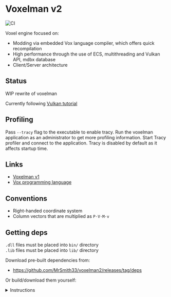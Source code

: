 # Voxelman v2

![CI](https://github.com/MrSmith33/voxelman2/workflows/CI/badge.svg?branch=master&event=push)

Voxel engine focused on:
- Modding via embedded Vox language compiler, which offers quick recompilation
- High performance through the use of ECS, multithreading and Vulkan API, mdbx database
- Client/Server architecture

## Status

WIP rewrite of voxelman

Currently following [Vulkan tutorial](https://vulkan-tutorial.com)

## Profiling

Pass `--tracy` flag to the executable to enable tracy. Run the voxelman application as an administrator to get more profiling information. Start Tracy profiler and connect to the application. Tracy is disabled by default as it affects startup time.

## Links

* [Voxelman v1](https://github.com/MrSmith33/voxelman)
* [Vox programming language](https://github.com/MrSmith33/vox)

## Conventions

* Right-handed coordinate system
* Column vectors that are multiplied as `P⋅V⋅M⋅v`

## Getting deps

`.dll` files must be placed into `bin/` directory\
`.lib` files must be placed into `lib/` directory

Download pre-built dependencies from:
* https://github.com/MrSmith33/voxelman2/releases/tag/deps

Or build/download them yourself:

<details>
<summary>Instructions</summary>

* GLFW3 v3.3.8
  * [glfw-3.3.8.bin.WIN64.zip](https://github.com/glfw/glfw/releases/download/3.3.8/glfw-3.3.8.bin.WIN64.zip)`/glfw-3.3.8.bin.WIN64/lib-vc2019/glfw3.lib`
* Enet v1.3.17
  * [enet-1.3.17.tar.gz](http://enet.bespin.org/download/enet-1.3.17.tar.gz)`/enet-1.3.17/enet64.lib`
* LZ4 v1.9.4: [lz4-1.9.4.zip](https://github.com/lz4/lz4/archive/refs/tags/v1.9.4.zip)
  * The file from the release causes `liblz4_static.lib(lz4.o) : error LNK2001: unresolved external symbol ___chkstk_ms` when building with `dmd`, so we build from sources.
  * Open `lz4-1.9.4/build/VS2017/lz4.sln` with VS2019 (Release x64 config)
  * Optionally disable debug info (`Debug Information format`: `/Zi` -> `None`). Reduces static lib size.
  * Build `liblz4` project
  * Copy `lz4-1.9.4/build/VS2017/bin/x64_Release/liblz4_static.lib`
* libmdbx v0.10.2
   * Needs `cmake` to be installed.
   * Create `build.cmd` inside `libmdbx/` unpacked from [libmdbx-amalgamated-0_10_2.zip](https://github.com/erthink/libmdbx/releases/download/v0.10.2/libmdbx-amalgamated-0_10_2.zip):
     ```batch
     mkdir build
     cd build
     cmake -G "Visual Studio 16 2019" -A x64 -D CMAKE_CONFIGURATION_TYPES="Debug;Release;RelWithDebInfo" -D MDBX_AVOID_CRT:BOOL=ON -D MDBX_BUILD_SHARED_LIBRARY:BOOL=OFF -D INTERPROCEDURAL_OPTIMIZATION:BOOL=FALSE ..
     ```
   * Run `build.cmd`.
   * Change inlining option (Properties->C/C++->Optimization->Inline function expansion) in the `Release` config of `mdbx-static` project to `/Ob1`. Otherwise compile freezes.
   * `cmake --build . --config Release` or press `Build` for `mdbx-static` project.
   * Copy `libmdbx/build/Release/mdbx.lib`
* mimalloc v2.0.7
  * https://github.com/microsoft/mimalloc/archive/refs/tags/v2.0.7.zip
  * Open `mimalloc-2.0.7/ide/vs2019/mimalloc.sln`
  * Select Release build
  * In vs2019 modify `mimalloc` project settings:
    * Disable debug info (`Debug Information format`: `/Zi` -> `None`)
    * Compile as C language to reduce .lib size (from 452KiB to 341KiB) (`C/C++ -> Advanced -> Compile As`: `/TP` -> `/TC`)
  * Copy `mimalloc-2.0.7/out/msvc-x64/Release/mimalloc-static.lib`
* Tracy v0.7.8
   * https://github.com/wolfpld/tracy/archive/refs/tags/v0.7.8.zip
   * Open `/library/win32/TracyProfiler.sln`
   * Select Release build
   * ~~Build as dll~~
   * `Whole program optimization`: `/GL` -> `No`
   * `Debug Information format`: `/Zi` -> `None`
   * ~~Copy `tracy/library/win32/x64/Release/TracyProfiler.dll`~~
   * ~~Linking with `TracyProfiler.lib` caused D host to not generate proper stack traces, which is important when debugging compiler and other stuff. Loading master version of tracy dll with LoadLibraryA is super slow (like 30-40s).~~
   * Define `TRACY_DELAYED_INIT` and `TRACY_MANUAL_LIFETIME` preprocessor definitions in `C/C++` -> `Preprocessor` -> `Preprocessor Definitions`
   * Add this code to `TracyC.h` before `___tracy_init_thread` definition:
     ```C
     #if defined(TRACY_DELAYED_INIT) && defined(TRACY_MANUAL_LIFETIME)
     TRACY_API void ___tracy_startup_profiler(void);
     TRACY_API void ___tracy_shutdown_profiler(void);
     #endif
     ```
   * Add this code to `client/TracyProfiler.cpp` after `___tracy_init_thread` declaration:
     ```C
     #if defined(TRACY_DELAYED_INIT) && defined(TRACY_MANUAL_LIFETIME)
     TRACY_API void ___tracy_startup_profiler(void) { tracy::StartupProfiler(); }
     TRACY_API void ___tracy_shutdown_profiler(void) { tracy::ShutdownProfiler(); }
     #endif
     ```
   * Build as static lib
   * Copy `tracy/library/win32/x64/Release/TracyProfiler.lib`
* shaderc from VulkanSDK v1.3.236.0
   * Download from [VulkanSDK](https://vulkan.lunarg.com/sdk/home) or from releases of https://github.com/google/shaderc
   * https://sdk.lunarg.com/sdk/download/1.3.236.0/windows/VulkanSDK-1.3.236.0-Installer.exe
   * No need to install, can be opened as archive
   * ~~Shared lib `/Lib/shaderc_shared.lib` & `/Bin/shaderc_shared.dll`~~
   * Copy `VulkanSDK-1.3.236.0-Installer.exe/Lib/shaderc_combined.lib`
* zstd v1.5.2
   * Download https://github.com/facebook/zstd/releases/download/v1.5.2/zstd-1.5.2.tar.gz
   * Unpack into `zstd-1.5.2/`
   * Go to `zstd-1.5.2/build/cmake`
   * Execute
     ```
     mkdir build
     cd build
     cmake ..
     ```
   * Open `zstd-1.5.2/build/cmake/build/zstd.sln`
   * Select Release build and build `libzstd_static` project
   * Copy `zstd-1.5.2/build/cmake/build/lib/Release/zstd_static.lib`
* Vulkan Memory Allocator v3.0.0
  * Download [source code](https://github.com/GPUOpen-LibrariesAndSDKs/VulkanMemoryAllocator/archive/refs/tags/v3.0.0.zip)
  * Go to `VulkanMemoryAllocator-3.0.0/`
  * Execute in terminal
    ```
    mkdir build
    cd build
    cmake ..
    ```
  * Open `VulkanMemoryAllocator-3.0.0/build/VulkanMemoryAllocator.sln`
  * Set preprocessor directives as:
    ```C
    VMA_STATIC_VULKAN_FUNCTIONS=0
    VMA_DYNAMIC_VULKAN_FUNCTIONS=1
    VMA_MEMORY_BUDGET=1
    VMA_BIND_MEMORY2=1
    VMA_DEDICATED_ALLOCATION=1
    VMA_EXTERNAL_MEMORY=1
    VMA_STATIC_VULKAN_FUNCTIONS=0
    ```
  * Switch to Vulkan 1.3 in `VulkanMemoryAllocator-3.0.0/src/VmaUsage.h` (uncomment `#define VMA_VULKAN_VERSION 1003000`)
  * Build release version
  * Copy `VulkanMemoryAllocator-3.0.0/build/src/Release/VulkanMemoryAllocator.lib`
* GameNetworkingSockets v1.4.1
  * `git clone https://github.com/microsoft/vcpkg`
  * In `x64 Native Tools Command Prompt for VS 2019`
  * `./vcpkg/bootstrap-vcpkg.bat`
  * Apply [this patch](https://github.com/eddiejames/vcpkg/commit/420290091e82288e461473e3447e6e4901f0c8df) to `ports/gamenetworkingsockets/portfile.cmake` and `ports/gamenetworkingsockets/vcpkg.json`
  * `vcpkg install gamenetworkingsockets:x64-windows-static-md`
  * Copy `vcpkg/packages/gamenetworkingsockets_x64-windows-static-md/lib/GameNetworkingSockets_s.lib`
  * Copy `vcpkg/packages/protobuf_x64-windows-static-md/lib/libprotobuf.lib`
  * Copy `vcpkg/packages/openssl_x64-windows-static-md/lib/libcrypto.lib`

</details>
